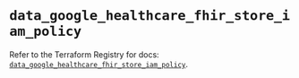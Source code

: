 # `data_google_healthcare_fhir_store_iam_policy`

Refer to the Terraform Registry for docs: [`data_google_healthcare_fhir_store_iam_policy`](https://registry.terraform.io/providers/hashicorp/google-beta/5.35.0/docs/data-sources/google_healthcare_fhir_store_iam_policy).
